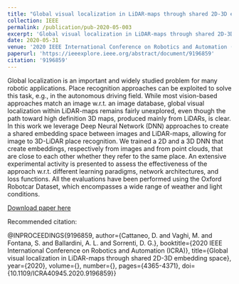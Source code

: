 ```yaml
---
title: "Global visual localization in LiDAR-maps through shared 2D-3D embedding space"
collection: IEEE
permalink: /publication/pub-2020-05-003
excerpt: 'Global visual localization in LiDAR-maps through shared 2D-3D embedding space'
date: 2020-05-31
venue: '2020 IEEE International Conference on Robotics and Automation (ICRA)'
paperurl: 'https://ieeexplore.ieee.org/abstract/document/9196859'
citation: '9196859'
---
```

Global localization is an important and widely studied problem for many robotic applications. Place recognition approaches can be exploited to solve this task, e.g., in the autonomous driving field. While most vision-based approaches match an image w.r.t. an image database, global visual localization within LiDAR-maps remains fairly unexplored, even though the path toward high definition 3D maps, produced mainly from LiDARs, is clear. In this work we leverage Deep Neural Network (DNN) approaches to create a shared embedding space between images and LiDAR-maps, allowing for image to 3D-LiDAR place recognition. We trained a 2D and a 3D DNN that create embeddings, respectively from images and from point clouds, that are close to each other whether they refer to the same place. An extensive experimental activity is presented to assess the effectiveness of the approach w.r.t. different learning paradigms, network architectures, and loss functions. All the evaluations have been performed using the Oxford Robotcar Dataset, which encompasses a wide range of weather and light conditions.

[Download paper here](https://ieeexplore.ieee.org/abstract/document/9196859)

Recommended citation: 

@INPROCEEDINGS{9196859,
  author={Cattaneo, D. and Vaghi, M. and Fontana, S. and Ballardini, A. L. and Sorrenti, D. G.},
  booktitle={2020 IEEE International Conference on Robotics and Automation (ICRA)}, 
  title={Global visual localization in LiDAR-maps through shared 2D-3D embedding space}, 
  year={2020},
  volume={},
  number={},
  pages={4365-4371},
  doi={10.1109/ICRA40945.2020.9196859}}

